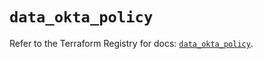 # `data_okta_policy`

Refer to the Terraform Registry for docs: [`data_okta_policy`](https://registry.terraform.io/providers/okta/okta/4.14.1/docs/data-sources/policy).
